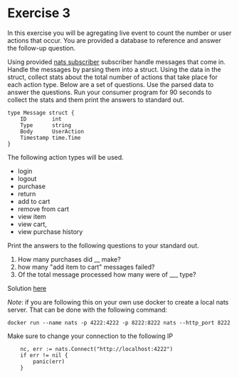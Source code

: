 # Exercise 3

In this exercise you will be agregating live event to count the number or user actions that occur. You are provided a database to reference and answer the follow-up question.

Using provided [nats subscriber]() subscriber handle messages that come in. Handle the messages by parsing them into a struct. Using the data in the struct, collect stats about the total number of actions that take place for each action type. Below are a set of questions. Use the parsed data to answer the questions. Run your consumer program for 90 seconds to collect the stats and them print the answers to standard out.

```
type Message struct {
	ID        int
	Type      string
	Body      UserAction
	Timestamp time.Time
}
```

The following action types will be used.

* login
* logout
* purchase
* return
* add to cart
* remove from cart
* view item
* view cart,
* view purchase history

Print the answers to the following questions to your standard out.

1.  How many purchases did \_\_ make?
2.  how many "add item to cart" messages failed?
3.  Of the total message processed how many were of \_\_\_ type?

Solution [here](solution/main.go)

_Note_: if you are following this on your own use docker to create a local nats server. That can be done with the following command:

```
docker run --name nats -p 4222:4222 -p 8222:8222 nats --http_port 8222
```

Make sure to change your connection to the following IP

```
	nc, err := nats.Connect("http://localhost:4222")
	if err != nil {
		panic(err)
	}
```
